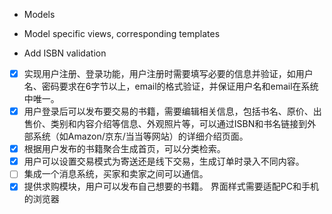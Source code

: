 * Models
* Model specific views, corresponding templates

* Add ISBN validation

- [x]	实现用户注册、登录功能，用户注册时需要填写必要的信息并验证，如用户名、密码要求在6字节以上，email的格式验证，并保证用户名和email在系统中唯一。
- [x]	用户登录后可以发布要交易的书籍，需要编辑相关信息，包括书名、原价、出售价、类别和内容介绍等信息、外观照片等，可以通过ISBN和书名链接到外部系统（如Amazon/京东/当当等网站）的详细介绍页面。
- [x]	根据用户发布的书籍聚合生成首页，可以分类检索。
- [x]	用户可以设置交易模式为寄送还是线下交易，生成订单时录入不同内容。
- [ ]	集成一个消息系统，买家和卖家之间可以通信。
- [x]	提供求购模块，用户可以发布自己想要的书籍。
界面样式需要适配PC和手机的浏览器
